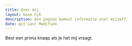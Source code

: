 ```yaml
---
title: Over mij
layout: base.njk
description: Een pagina bomvol informatie over mijzelf.
date: git Last Modified
---
```


Best een prima knaap als je het mij vraagt.

